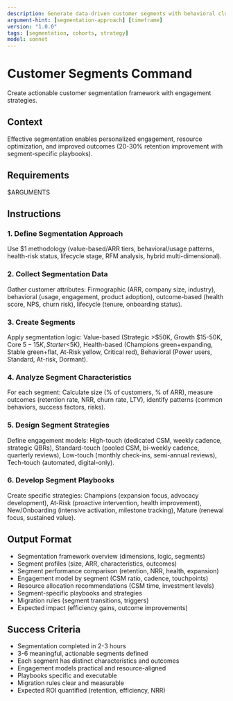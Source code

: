 ```yaml
---
description: Generate data-driven customer segments with behavioral clustering, cohort analysis, and segment-specific strategies
argument-hint: [segmentation-approach] [timeframe]
version: "1.0.0"
tags: [segmentation, cohorts, strategy]
model: sonnet
---
```


# Customer Segments Command

Create actionable customer segmentation framework with engagement strategies.

## Context
Effective segmentation enables personalized engagement, resource optimization, and improved outcomes (20-30% retention improvement with segment-specific playbooks).

## Requirements
$ARGUMENTS

## Instructions

### 1. Define Segmentation Approach
Use $1 methodology (value-based/ARR tiers, behavioral/usage patterns, health-risk status, lifecycle stage, RFM analysis, hybrid multi-dimensional).

### 2. Collect Segmentation Data
Gather customer attributes: Firmographic (ARR, company size, industry), behavioral (usage, engagement, product adoption), outcome-based (health score, NPS, churn risk), lifecycle (tenure, onboarding status).

### 3. Create Segments
Apply segmentation logic: Value-based (Strategic >$50K, Growth $15-50K, Core $5-15K, Starter <$5K), Health-based (Champions green+expanding, Stable green+flat, At-Risk yellow, Critical red), Behavioral (Power users, Standard, At-risk, Dormant).

### 4. Analyze Segment Characteristics
For each segment: Calculate size (% of customers, % of ARR), measure outcomes (retention rate, NRR, churn rate, LTV), identify patterns (common behaviors, success factors, risks).

### 5. Design Segment Strategies
Define engagement models: High-touch (dedicated CSM, weekly cadence, strategic QBRs), Standard-touch (pooled CSM, bi-weekly cadence, quarterly reviews), Low-touch (monthly check-ins, semi-annual reviews), Tech-touch (automated, digital-only).

### 6. Develop Segment Playbooks
Create specific strategies: Champions (expansion focus, advocacy development), At-Risk (proactive intervention, health improvement), New/Onboarding (intensive activation, milestone tracking), Mature (renewal focus, sustained value).

## Output Format
- Segmentation framework overview (dimensions, logic, segments)
- Segment profiles (size, ARR, characteristics, outcomes)
- Segment performance comparison (retention, NRR, health, expansion)
- Engagement model by segment (CSM ratio, cadence, touchpoints)
- Resource allocation recommendations (CSM time, investment levels)
- Segment-specific playbooks and strategies
- Migration rules (segment transitions, triggers)
- Expected impact (efficiency gains, outcome improvements)

## Success Criteria
- Segmentation completed in 2-3 hours
- 3-6 meaningful, actionable segments defined
- Each segment has distinct characteristics and outcomes
- Engagement models practical and resource-aligned
- Playbooks specific and executable
- Migration rules clear and measurable
- Expected ROI quantified (retention, efficiency, NRR)
